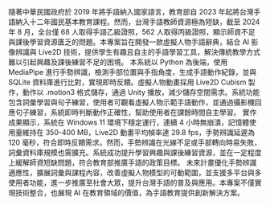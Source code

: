 隨著中華民國政府於 2019 年將手語納入國家語言，教育部自 2023 年起將台灣手語納入十二年國民基本教育課程。然而，台灣手語教師資源極為短缺，截至 2024 年 8 月，全台僅 68 人取得手語乙級證照，562 人取得丙級證照，顯示師資不足與課後學習資源匱乏的問題。本專案旨在開發一款虛擬人物手語辭典，結合 AI 影像辨識與 Live2D 技術，提供學生有趣且自主的手語學習工具，解決傳統教學方式難以引起興趣及課後練習不足的困境。
本系統以 Python 為後端，使用 MediaPipe 進行手勢辨識，檢測手部位置與手指角度，生成手語動作紀錄，並與 SQLite 資料庫進行比對，實現即時反饋。虛擬人物動畫採用 Live2D Cubism 製作，動作以 .motion3 格式儲存，通過 Unity 播放，減少儲存空間需求。系統功能包含詞彙學習與句子練習，使用者可觀看虛擬人物示範手語動作，並通過攝影機回應句子練習，系統即時判斷動作正確性，幫助使用者在課餘時間自主學習。
實作成果顯示，系統在 Windows 11 環境下穩定運行，連續 4 小時無崩潰，記憶體使用量維持在 350-400 MB，Live2D 動畫平均幀率達 29.8 fps，手勢辨識延遲為 120 毫秒，符合即時反饋需求。然而，手勢辨識在光線不足或手部轉向時易失敗，詞彙資料庫規模也需擴充。系統成功提升學習興趣與課後練習資源，並在一定程度上緩解師資短缺問題，符合教育部推廣手語的政策目標。
未來計畫優化手勢辨識適應性，擴展詞彙與課程內容，改善虛擬人物模型的可動範圍，並支援多平台與多使用者功能，進一步推廣至社會大眾，提升台灣手語的普及與應用。本專案不僅實現技術整合，也展現 AI 在教育領域的價值，為手語教育提供創新解決方案。
